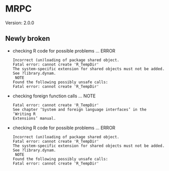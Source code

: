 # MRPC

Version: 2.0.0

## Newly broken

*   checking R code for possible problems ... ERROR
    ```
    Incorrect (un)loading of package shared object.
    Fatal error: cannot create 'R_TempDir'
    The system-specific extension for shared objects must not be added.
    See ?library.dynam.
     NOTE
    Found the following possibly unsafe calls:
    Fatal error: cannot create 'R_TempDir'
    ```

*   checking foreign function calls ... NOTE
    ```
    Fatal error: cannot create 'R_TempDir'
    See chapter ‘System and foreign language interfaces’ in the ‘Writing R
    Extensions’ manual.
    ```

*   checking R code for possible problems ... ERROR
    ```
    Incorrect (un)loading of package shared object.
    Fatal error: cannot create 'R_TempDir'
    The system-specific extension for shared objects must not be added.
    See ?library.dynam.
     NOTE
    Found the following possibly unsafe calls:
    Fatal error: cannot create 'R_TempDir'
    ```

